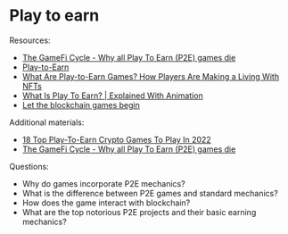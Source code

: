 # Play to earn

Resources:

* [The GameFi Cycle - Why all Play To Earn (P2E) games die](https://www.youtube.com/watch?v=0Bq-jmK1O-k)
* [Play-to-Earn](https://finswin.com/kripto/terminologiya/play-to-earn.html)
* [What Are Play-to-Earn Games? How Players Are Making a Living With NFTs](https://decrypt.co/resources/what-are-play-to-earn-games-how-players-are-making-a-living-with-nfts)
* [What Is Play To Earn? | Explained With Animation](https://www.youtube.com/watch?v=dYK-_mpvgOw)
* [Let the blockchain games begin](https://zipmex.com/learn/the-future-of-blockchain-gaming/)

Additional  materials:
* [18 Top Play-To-Earn Crypto Games To Play In 2022](https://zipmex.com/learn/top-play-to-earn-crypto-games/)
* [The GameFi Cycle - Why all Play To Earn (P2E) games die](https://www.youtube.com/watch?v=0Bq-jmK1O-k&list=RDCMUCsYYksPHiGqXHPoHI-fm5sg&start_radio=1)


Questions:
* Why do games incorporate P2E mechanics?
* What is the difference between P2E games and standard mechanics?
* How does the game interact with blockchain? 
* What are the top notorious P2E projects and their basic earning mechanics? 
